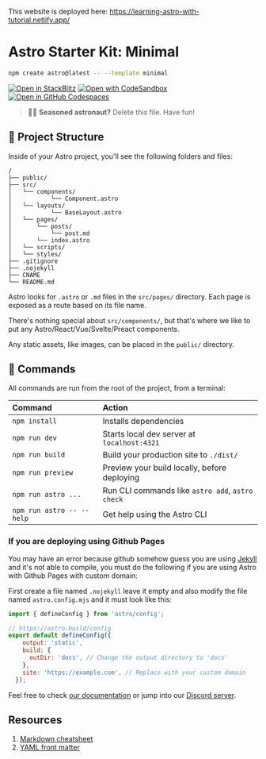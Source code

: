 
This website is deployed here: https://learning-astro-with-tutorial.netlify.app/

# Astro Starter Kit: Minimal


```sh
npm create astro@latest -- --template minimal
```

[![Open in StackBlitz](https://developer.stackblitz.com/img/open_in_stackblitz.svg)](https://stackblitz.com/github/withastro/astro/tree/latest/examples/minimal)
[![Open with CodeSandbox](https://assets.codesandbox.io/github/button-edit-lime.svg)](https://codesandbox.io/p/sandbox/github/withastro/astro/tree/latest/examples/minimal)
[![Open in GitHub Codespaces](https://github.com/codespaces/badge.svg)](https://codespaces.new/withastro/astro?devcontainer_path=.devcontainer/minimal/devcontainer.json)

> 🧑‍🚀 **Seasoned astronaut?** Delete this file. Have fun!

## 🚀 Project Structure

Inside of your Astro project, you'll see the following folders and files:

```text
/
├── public/
├── src/
│   └── components/
│           └── Component.astro
│   └── layouts/
│           └── BaseLayout.astro
│   └── pages/
│       └── posts/
│           └── post.md
│       └── index.astro
│   └── scripts/
│   └── styles/
├── .gitignore
├── .nojekyll
├── CNAME
└── README.md
```

Astro looks for `.astro` or `.md` files in the `src/pages/` directory. Each page is exposed as a route based on its file name.

There's nothing special about `src/components/`, but that's where we like to put any Astro/React/Vue/Svelte/Preact components.

Any static assets, like images, can be placed in the `public/` directory.

## 🧞 Commands

All commands are run from the root of the project, from a terminal:

| Command                   | Action                                           |
| :------------------------ | :----------------------------------------------- |
| `npm install`             | Installs dependencies                            |
| `npm run dev`             | Starts local dev server at `localhost:4321`      |
| `npm run build`           | Build your production site to `./dist/`          |
| `npm run preview`         | Preview your build locally, before deploying     |
| `npm run astro ...`       | Run CLI commands like `astro add`, `astro check` |
| `npm run astro -- --help` | Get help using the Astro CLI                     |

### If you are deploying using Github Pages

You may have an error because github somehow guess you are using [Jekyll](https://jekyllrb.com/) and it's not able to compile, you must do the following if you are using Astro with Github Pages with custom domain:

First create a file named `.nojekyll` leave it empty and also modify the file named `astro.config.mjs` and it must look like this:
```js
import { defineConfig } from 'astro/config';

// https://astro.build/config
export default defineConfig({
    output: 'static',
    build: {
      outDir: 'docs', // Change the output directory to 'docs'
    },
    site: 'https://example.com', // Replace with your custom domain
  });
```

Feel free to check [our documentation](https://docs.astro.build) or jump into our [Discord server](https://astro.build/chat).

## Resources

1. [Markdown cheatsheet](https://www.markdownguide.org/cheat-sheet/)
2. [YAML front matter](https://assemble.io/docs/YAML-front-matter.html)
